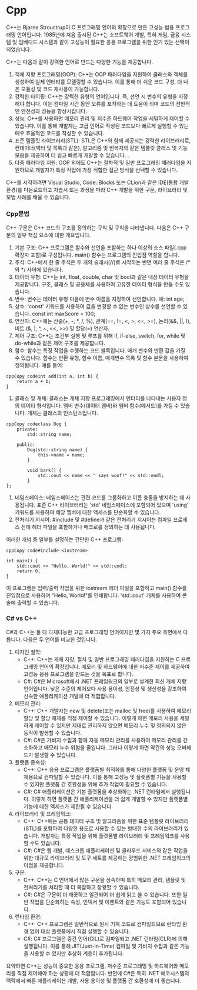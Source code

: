 # Cpp

C++는 Bjarne Stroustrup이 C 프로그래밍 언어의 확장으로 만든 고성능 범용 프로그래밍 언어입니다. 1985년에 처음 출시된 C++는 소프트웨어 개발, 특히 게임, 금융 시스템 및 임베디드 시스템과 같이 고성능이 필요한 응용 프로그램을 위한 인기 있는 선택이 되었습니다.



C++는 다음과 같이 강력한 언어로 만드는 다양한 기능을 제공합니다.



1. 객체 지향 프로그래밍(OOP): C++는 OOP 패러다임을 지원하여 클래스와 객체를 생성하여 실제 엔터티를 모델링할 수 있습니다. 이를 통해 더 쉬운 코드 구성, 더 나은 모듈성 및 코드 재사용이 가능합니다.
2. 강력한 타이핑: C++는 강력한 유형의 언어입니다. 즉, 선언 시 변수의 유형을 지정해야 합니다. 이는 컴파일 시간 동안 오류를 포착하는 데 도움이 되며 코드의 전반적인 안전성과 성능을 향상시킵니다.
3. 성능: C++를 사용하면 메모리 관리 및 저수준 하드웨어 작업을 세밀하게 제어할 수 있습니다. 이를 통해 개발자는 고급 언어로 작성된 코드보다 빠르게 실행할 수 있는 매우 효율적인 코드를 작성할 수 있습니다.
4. 표준 템플릿 라이브러리(STL): STL은 C++와 함께 제공되는 강력한 라이브러리로, 컨테이너(벡터 및 목록과 같은), 알고리즘 및 반복자와 같은 템플릿 클래스 및 기능 모음을 제공하여 더 쉽고 빠르게 개발할 수 있습니다. .
5. 다중 패러다임 지원: OOP 외에도 C++는 절차적 및 일반 프로그래밍 패러다임을 지원하므로 개발자가 특정 작업에 가장 적합한 접근 방식을 선택할 수 있습니다.



C++를 시작하려면 Visual Studio, Code::Blocks 또는 CLion과 같은 IDE(통합 개발 환경)를 다운로드하고 자습서 또는 과정을 따라 C++ 개발을 위한 구문, 라이브러리 및 모범 사례를 배울 수 있습니다.



### Cpp문법

C++ 구문은 C++ 코드의 구조를 정의하는 규칙 및 규칙을 나타냅니다. 다음은 C++ 구문의 일부 핵심 요소에 대한 개요입니다.



1. 기본 구조: C++ 프로그램은 함수와 선언을 포함하는 하나 이상의 소스 파일(.cpp 확장자 포함)로 구성됩니다. main() 함수는 프로그램의 진입점 역할을 합니다.
2. 주석: C++에서 한 줄 주석은 두 개의 슬래시(//)로 시작하는 반면 여러 줄 주석은 /*와 */ 사이에 있습니다.
3. 데이터 유형: C++는 int, float, double, char 및 bool과 같은 내장 데이터 유형을 제공합니다. 구조, 클래스 및 공용체를 사용하여 고유한 데이터 형식을 만들 수도 있습니다.
4. 변수: 변수는 데이터 유형 다음에 변수 이름을 지정하여 선언합니다. 예: int age;
5. 상수: 'const' 키워드를 사용하여 값을 변경할 수 없는 변수인 상수를 선언할 수 있습니다. const int maxScore = 100;
6. 연산자: C++에는 산술(+, -, *, /, %), 관계(==, !=, <, >, <=, >=), 논리(&&, ||, !), 비트 (&, |, ^, ~, <<, >>) 및 할당(=) 연산자.
7. 제어 구조: C++는 조건부 실행 및 루프를 위해 if, if-else, switch, for, while 및 do-while과 같은 제어 구조를 제공합니다.
8. 함수: 함수는 특정 작업을 수행하는 코드 블록입니다. 매개 변수와 반환 값을 가질 수 있습니다. 함수는 반환 유형, 함수 이름, 매개변수 목록 및 함수 본문을 사용하여 정의됩니다. 예를 들어:



```
cppCopy codeint add(int a, int b) {
    return a + b;
}
```

1. 클래스 및 개체: 클래스는 개체 지향 프로그래밍에서 엔터티를 나타내는 사용자 정의 데이터 형식입니다. 멤버 변수(데이터 멤버)와 멤버 함수(메서드)를 가질 수 있습니다. 개체는 클래스의 인스턴스입니다.



```
cppCopy codeclass Dog {
    private:
        std::string name;

    public:
        Dog(std::string name) {
            this->name = name;
        }

        void bark() {
            std::cout << name << " says woof!" << std::endl;
        }
};
```

1. 네임스페이스: 네임스페이스는 관련 코드를 그룹화하고 이름 충돌을 방지하는 데 사용됩니다. 표준 C++ 라이브러리는 'std' 네임스페이스에 포함되어 있으며 'using' 키워드를 사용하여 해당 멤버에 대한 액세스를 단순화할 수 있습니다.
2. 전처리기 지시어: #include 및 #define과 같은 전처리기 지시어는 컴파일 프로세스 전에 헤더 파일을 포함하거나 매크로를 정의하는 데 사용됩니다.



이러한 개념 중 일부를 설명하는 간단한 C++ 프로그램:



```
cppCopy code#include <iostream>

int main() {
    std::cout << "Hello, World!" << std::endl;
    return 0;
}
```

이 프로그램은 입력/출력 작업을 위한 iostream 헤더 파일을 포함하고 main() 함수를 진입점으로 사용하며 "Hello, World!"를 인쇄합니다. 'std::cout' 개체를 사용하여 콘솔에 출력할 수 있습니다.



### C# vs C++

C#과 C++는 둘 다 다재다능한 고급 프로그래밍 언어이지만 몇 가지 주요 측면에서 다릅니다. 다음은 두 언어를 비교한 것입니다.



1. 디자인 철학:
   - C++: C++는 개체 지향, 절차 및 일반 프로그래밍 패러다임을 지원하는 C 프로그래밍 언어의 확장입니다. 메모리 및 하드웨어에 대한 저수준 제어를 제공하여 고성능 응용 프로그램을 만드는 것을 목표로 합니다.
   - C#: C#은 Microsoft에서 .NET 프레임워크의 일부로 설계한 최신 개체 지향 언어입니다. 낮은 수준의 제어보다 사용 용이성, 안전성 및 생산성을 강조하여 신속한 애플리케이션 개발에 더 적합합니다.
2. 메모리 관리:
   - C++: C++ 개발자는 new 및 delete(또는 malloc 및 free)를 사용하여 메모리 할당 및 할당 해제를 직접 제어할 수 있습니다. 이렇게 하면 메모리 사용을 세밀하게 제어할 수 있지만 제대로 관리하지 않으면 메모리 누수 및 정의되지 않은 동작이 발생할 수 있습니다.
   - C#: C#은 가비지 수집과 함께 자동 메모리 관리를 사용하여 메모리 관리를 간소화하고 메모리 누수 위험을 줄입니다. 그러나 이렇게 하면 약간의 성능 오버헤드가 발생할 수 있습니다.
3. 플랫폼 종속성:
   - C++: C++ 응용 프로그램은 플랫폼별 최적화를 통해 다양한 플랫폼 및 운영 체제용으로 컴파일할 수 있습니다. 이를 통해 고성능 및 플랫폼별 기능을 사용할 수 있지만 플랫폼 간 호환성을 위해 추가 작업이 필요할 수 있습니다.
   - C#: C# 애플리케이션은 기본 플랫폼을 추상화하는 .NET 런타임에서 실행됩니다. 이렇게 하면 플랫폼 간 애플리케이션을 더 쉽게 개발할 수 있지만 플랫폼별 기능에 대한 액세스가 제한될 수 있습니다.
4. 라이브러리 및 프레임워크:
   - C++: C++에는 공통 데이터 구조 및 알고리즘을 위한 표준 템플릿 라이브러리(STL)를 포함하여 다양한 용도로 사용할 수 있는 방대한 수의 라이브러리가 있습니다. 개발자는 특정 작업을 위해 플랫폼별 라이브러리 및 프레임워크를 사용할 수도 있습니다.
   - C#: C#은 웹 개발, 데스크톱 애플리케이션 및 클라우드 서비스와 같은 작업을 위한 대규모 라이브러리 및 도구 세트를 제공하는 광범위한 .NET 프레임워크의 이점을 제공합니다.
5. 구문:
   - C++: C++는 C 언어에서 많은 구문을 상속하며 특히 메모리 관리, 템플릿 및 전처리기를 처리할 때 더 복잡하고 장황할 수 있습니다.
   - C#: C#은 구문이 더 깨끗하고 일관되어 더 쉽게 읽고 쓸 수 있습니다. 또한 일반 작업을 단순화하는 속성, 인덱서 및 이벤트와 같은 기능도 포함되어 있습니다.
6. 런타임 환경:
   - C++: C++ 프로그램은 일반적으로 원시 기계 코드로 컴파일되므로 런타임 환경 없이 대상 플랫폼에서 직접 실행할 수 있습니다.
   - C#: C# 프로그램은 중간 언어(CIL)로 컴파일되고 .NET 런타임(CLR)에 의해 실행됩니다. 이를 통해 JIT(Just-In-Time) 컴파일 및 가비지 수집과 같은 기능을 사용할 수 있지만 추상화 계층이 추가됩니다.



요약하면 C++는 성능이 중요한 응용 프로그램, 저수준 프로그래밍 및 하드웨어와 메모리를 직접 제어해야 하는 상황에 더 적합합니다. 반면에 C#은 특히 .NET 에코시스템의 맥락에서 빠른 애플리케이션 개발, 사용 용이성 및 플랫폼 간 호환성에 더 좋습니다.